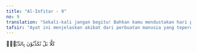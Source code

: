 ```yaml
---
title: "Al-Infitar - 9"
no: 9
translation: "Sekali-kali jangan begitu! Bahkan kamu mendustakan hari pembalasan."
tafsir: "Ayat ini menjelaskan akibat dari perbuatan manusia yang teperdaya sehingga berani berbuat hal-hal yang dilarang Allah. Perbuatan mereka tidak berhenti pada kejahatan ini saja, tetapi mereka bahkan mendustakan hari pembalasan, dimana amal baik dan buruk manusia akan dibalas di akhirat kelak. \n\nTidak percaya kepada hari pembalasan menyebabkan orang tidak perlu bertanggung jawab, sehingga boleh berbuat sekehendak hatinya. Tidak percaya pada hari perhitungan bertentangan dengan tujuan penciptaan manusia (lihat Surah al-Baqarah/2: 30 dan adh-dzariyat/51/: 56) sehingga Allah mempertanyakan kepada manusia apa sebenarnya pemahaman mereka terhadap penciptaan diri mereka. Firman Allah:\n\nMaka apakah kamu mengira, bahwa Kami menciptakan kamu main-main (tanpa ada maksud) dan bahwa kamu tidak akan dikembalikan kepada Kami? (al-Mu'minun/23: 115)"
---
```


كَلَّا بَلْ تُكَذِّبُوْنَ بِالدِّيْنِۙ
